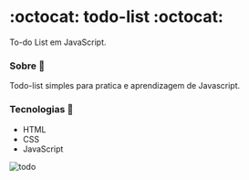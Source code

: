 # :octocat: todo-list :octocat:

To-do List em JavaScript.

### Sobre :purple_heart:
Todo-list simples para pratica e aprendizagem de Javascript.

### Tecnologias :rocket:
- HTML
- CSS
- JavaScript

![todo](https://user-images.githubusercontent.com/50549062/90429542-4ed01080-e09c-11ea-9921-9cf972976e19.PNG)
